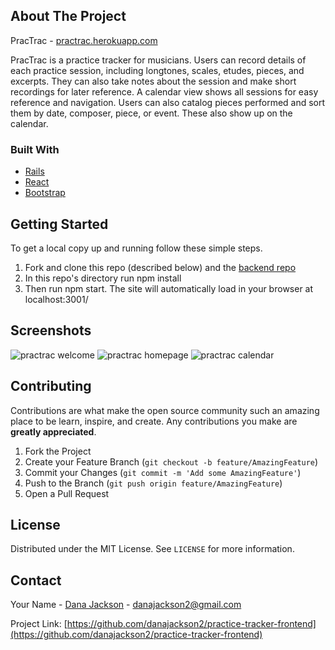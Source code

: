## About The Project

PracTrac - [practrac.herokuapp.com](https://practrac.herokuapp.com)

PracTrac is a practice tracker for musicians. Users can record details of each practice session, including longtones, scales, etudes, pieces, and excerpts. They can also take notes about the session and make short recordings for later reference. A calendar view shows all sessions for easy reference and navigation. Users can also catalog pieces performed and sort them by date, composer, piece, or event. These also show up on the calendar.

### Built With

* [Rails](https://rubyonrails.org/)
* [React](https://reactjs.org/)
* [Bootstrap](https://getbootstrap.com)


## Getting Started

To get a local copy up and running follow these simple steps.
1. Fork and clone this repo (described below) and the [backend repo](github.com/danajackson2/practice-tracker-backend)
2. In this repo's directory run npm install
3. Then run npm start. The site will automatically load in your browser at localhost:3001/

## Screenshots
![practrac welcome](https://i.imgur.com/J3QiUG3.png)
![practrac homepage](https://i.imgur.com/iXzHaF6.png)
![practrac calendar](https://i.imgur.com/4LmV94j.png)

## Contributing

Contributions are what make the open source community such an amazing place to be learn, inspire, and create. Any contributions you make are **greatly appreciated**.

1. Fork the Project
2. Create your Feature Branch (`git checkout -b feature/AmazingFeature`)
3. Commit your Changes (`git commit -m 'Add some AmazingFeature'`)
4. Push to the Branch (`git push origin feature/AmazingFeature`)
5. Open a Pull Request


## License

Distributed under the MIT License. See `LICENSE` for more information.


## Contact

Your Name - [Dana Jackson](danajackson2.medium.com) - danajackson2@gmail.com

Project Link: [https://github.com/danajackson2/practice-tracker-frontend](https://github.com/danajackson2/practice-tracker-frontend)
